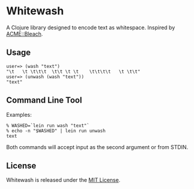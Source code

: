 # Whitewash

A Clojure library designed to encode text as whitespace. Inspired by [ACME::Bleach](http://search.cpan.org/perldoc?Acme%3A%3ABleach).

## Usage

    user=> (wash "text")
    "\t   \t \t\t\t  \t\t \t \t    \t\t\t\t   \t \t\t"
    user=> (unwash (wash "text"))
    "text"

## Command Line Tool

Examples:

    % WASHED=`lein run wash "text"`
    % echo -n "$WASHED" | lein run unwash
    text

Both commands will accept input as the second argument or from STDIN.

## License

Whitewash is released under the [MIT License](http://www.opensource.org/licenses/MIT).
